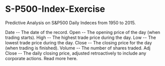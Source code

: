 # S-P500-Index-Exercise
Predictive Analysis on S&amp;P500 Daily Indeces from 1950 to 2015. 

Date -- The date of the record.
Open -- The opening price of the day (when trading starts).
High -- The highest trade price during the day.
Low -- The lowest trade price during the day.
Close -- The closing price for the day (when trading is finished).
Volume -- The number of shares traded.
Adj Close -- The daily closing price, adjusted retroactively to include any corporate actions. Read more here.
